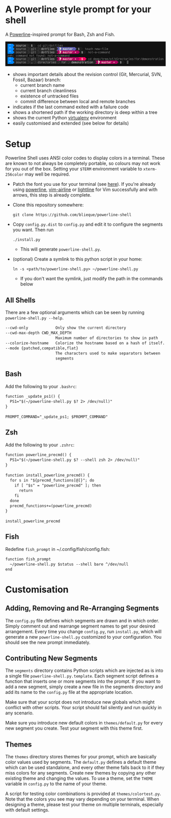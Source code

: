# A Powerline style prompt for your shell

A [Powerline](https://github.com/Lokaltog/vim-powerline)-inspired prompt for Bash, Zsh and Fish.

![Power line shell with default colour scheme and terminus font, size nine](https://raw.githubusercontent.com/blieque/powerline-shell/master/images/terminus-9.png)

* shows important details about the revision control (Git, Mercurial, SVN, Fossil, Bazaar) branch:
    * current branch name
    * current branch cleanliness
    * existence of untracked files
    * commit difference between local and remote branches
* indicates if the last command exited with a failure code
* shows a shortened path if the working directory is deep within a tree
* shows the current Python [virtualenv](http://www.virtualenv.org/) environment
* easily customised and extended (see below for details)

# Setup

Powerline Shell uses ANSI color codes to display colors in a terminal. These are known to not always be completely portable, so colours may not work for you out of the box. Setting your `$TERM` environment variable to `xterm-256color` may well be required.

* Patch the font you use for your terminal (see [here](https://github.com/Lokaltog/powerline-fonts)). If you're already using [powerline](https://github.com/Localtog/powerline), [vim-airline](https://github.com/bling/vim-airline) or [lightline](https://github.com/itchyny/lightline.vim) for Vim successfully and with arrows, this step is already complete.

* Clone this repository somewhere:

      git clone https://github.com/blieque/powerline-shell

* Copy `config.py.dist` to `config.py` and edit it to configure the segments you want. Then run

      ./install.py

  * This will generate `powerline-shell.py`.

* (optional) Create a symlink to this python script in your home:

      ln -s <path/to/powerline-shell.py> ~/powerline-shell.py

  * If you don't want the symlink, just modify the path in the commands below

## All Shells

There are a few optional arguments which can be seen by running `powerline-shell.py --help`.

    --cwd-only            Only show the current directory
    --cwd-max-depth CWD_MAX_DEPTH
                          Maximum number of directories to show in path
    --colorize-hostname   Colorize the hostname based on a hash of itself.
    --mode {patched,compatible,flat}
                          The characters used to make separators between
                          segments

## Bash

Add the following to your `.bashrc`:

    function _update_ps1() {
      PS1="$(~/powerline-shell.py $? 2> /dev/null)"
    }

    PROMPT_COMMAND="_update_ps1; $PROMPT_COMMAND"

## Zsh

Add the following to your `.zshrc`:

    function powerline_precmd() {
      PS1="$(~/powerline-shell.py $? --shell zsh 2> /dev/null)"
    }

    function install_powerline_precmd() {
      for s in "${precmd_functions[@]}"; do
        if [ "$s" = "powerline_precmd" ]; then
          return
        fi
      done
      precmd_functions+=(powerline_precmd)
    }

    install_powerline_precmd

## Fish

Redefine `fish_prompt` in ~/.config/fish/config.fish:

    function fish_prompt
      ~/powerline-shell.py $status --shell bare ^/dev/null
    end

# Customisation

## Adding, Removing and Re-Arranging Segments

The `config.py` file defines which segments are drawn and in which order. Simply comment out and rearrange segment names to get your desired arrangement. Every time you change `config.py`, run `install.py`, which will generate a new `powerline-shell.py` customized to your configuration. You should see the new prompt immediately.

## Contributing New Segments

The `segments` directory contains Python scripts which are injected as is into a single file `powerline-shell.py.template`. Each segment script defines a function that inserts one or more segments into the prompt. If you want to add a new segment, simply create a new file in the segments directory and add its name to the `config.py` file at the appropriate location.

Make sure that your script does not introduce new globals which might conflict with other scripts. Your script should fail silently and run quickly in any scenario.

Make sure you introduce new default colors in `themes/default.py` for every new segment you create. Test your segment with this theme first.

## Themes

The `themes` directory stores themes for your prompt, which are basically color values used by segments. The `default.py` defines a default theme which can be used standalone, and every other theme falls back to it if they miss colors for any segments. Create new themes by copying any other existing theme and changing the values. To use a theme, set the `THEME` variable in `config.py` to the name of your theme.

A script for testing color combinations is provided at `themes/colortest.py`. Note that the colors you see may vary depending on your terminal. When designing a theme, please test your theme on multiple terminals, especially with default settings.
